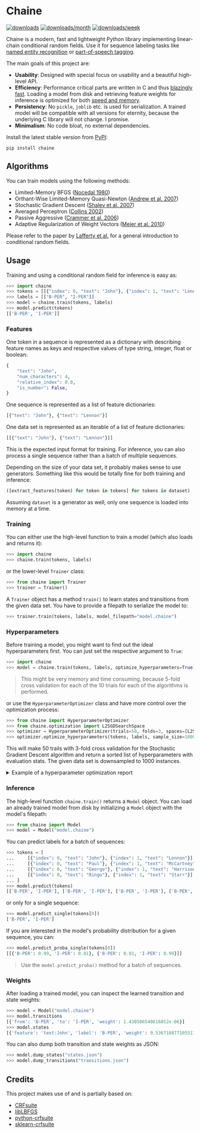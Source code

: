 # Chaine

[![downloads](https://static.pepy.tech/personalized-badge/chaine?period=total&units=international_system&left_color=black&right_color=black&left_text=downloads)](https://pepy.tech/project/databank)
[![downloads/month](https://static.pepy.tech/personalized-badge/chaine?period=month&units=abbreviation&left_color=black&right_color=black&left_text=downloads/month)](https://pepy.tech/project/databank)
[![downloads/week](https://static.pepy.tech/personalized-badge/chaine?period=week&units=abbreviation&left_color=black&right_color=black&left_text=downloads/week)](https://pepy.tech/project/databank)

Chaine is a modern, fast and lightweight Python library implementing linear-chain conditional random fields. Use it for sequence labeling tasks like [named entity recognition](https://en.wikipedia.org/wiki/Named-entity_recognition) or [part-of-speech tagging](https://en.wikipedia.org/wiki/Part-of-speech_tagging).

The main goals of this project are:

- **Usability**: Designed with special focus on usability and a beautiful high-level API.
- **Efficiency**: Performance critical parts are written in C and thus [blazingly fast](http://www.chokkan.org/software/crfsuite/benchmark.html). Loading a model from disk and retrieving feature weights for inference is optimized for both [speed and memory](http://www.chokkan.org/software/cqdb/).
- **Persistency**: No `pickle`, `joblib` etc. is used for serialization.  A trained model will be compatible with all versions for eternity, because the underlying C library will not change. I promise.
- **Minimalism**: No code bloat, no external dependencies.

Install the latest stable version from [PyPI](https://pypi.org/project/chaine):

```
pip install chaine
```

## Algorithms

You can train models using the following methods:

- Limited-Memory BFGS ([Nocedal 1980](https://www.jstor.org/stable/2006193))
- Orthant-Wise Limited-Memory Quasi-Newton ([Andrew et al. 2007](https://www.microsoft.com/en-us/research/publication/scalable-training-of-l1-regularized-log-linear-models/))
- Stochastic Gradient Descent ([Shalev et al. 2007](https://www.google.com/url?q=https://www.cs.huji.ac.il/~shais/papers/ShalevSiSr07.pdf))
- Averaged Perceptron ([Collins 2002](https://aclanthology.org/W02-1001.pdf))
- Passive Aggressive ([Crammer et al. 2006](https://jmlr.csail.mit.edu/papers/v7/crammer06a.html))
- Adaptive Regularization of Weight Vectors ([Mejer et al. 2010](https://aclanthology.org/D10-1095.pdf))

Please refer to the paper by [Lafferty et al.](https://repository.upenn.edu/cgi/viewcontent.cgi?article=1162&context=cis_papers) for a general introduction to conditional random fields.

## Usage

Training and using a conditional random field for inference is easy as:

```python
>>> import chaine
>>> tokens = [[{"index": 0, "text": "John"}, {"index": 1, "text": "Lennon"}]]
>>> labels = [["B-PER", "I-PER"]]
>>> model = chaine.train(tokens, labels)
>>> model.predict(tokens)
[['B-PER', 'I-PER']]
```

### Features

One token in a sequence is represented as a dictionary with describing feature names as keys and respective values of type string, integer, float or boolean:

```python
{
    "text": "John",
    "num_characters": 4,
    "relative_index": 0.0,
    "is_number": False,
}
```

One sequence is represented as a list of feature dictionaries:

```python
[{"text": "John"}, {"text": "Lennon"}]
```

One data set is represented as an iterable of a list of feature dictionaries:

```python
[[{"text": "John"}, {"text": "Lennon"}]]
```

This is the expected input format for training. For inference, you can also process a single sequence rather than a batch of multiple sequences.

Depending on the size of your data set, it probably makes sense to use generators. Something like this would be totally fine for both training and inference:

```python
([extract_features(token) for token in tokens] for tokens in dataset)
```

Assuming `dataset` is a generator as well, only one sequence is loaded into memory at a time.

### Training

You can either use the high-level function to train a model (which also loads and returns it):

```python
>>> import chaine
>>> chaine.train(tokens, labels)
```

or the lower-level `Trainer` class:

```python
>>> from chaine import Trainer
>>> trainer = Trainer()
```

A `Trainer` object has a method `train()` to learn states and transitions from the given data set. You have to provide a filepath to serialize the model to:

```python
>>> trainer.train(tokens, labels, model_filepath="model.chaine")
```

### Hyperparameters

Before training a model, you might want to find out the ideal hyperparameters first. You can just set the respective argument to `True`:

```python
>>> import chaine
>>> model = chaine.train(tokens, labels, optimize_hyperparameters=True)
```

> This might be very memory and time consuming, because 5-fold cross validation for each of the 10 trials for each of the algorithms is performed.

or use the `HyperparameterOptimizer` class and have more control over the optimization process:

```python
>>> from chaine import HyperparameterOptimizer
>>> from chaine.optimization import L2SGDSearchSpace
>>> optimizer = HyperparameterOptimizer(trials=50, folds=3, spaces=[L2SGDSearchSpace()])
>>> optimizer.optimize_hyperparameters(tokens, labels, sample_size=1000)
```

This will make 50 trails with 3-fold cross validation for the Stochastic Gradient Descent algorithm and return a sorted list of hyperparameters with evaluation stats. The given data set is downsampled to 1000 instances.

<details>
<summary>Example of a hyperparameter optimization report</summary>

```json
[
    {
        "hyperparameters": {
            "algorithm": "lbfgs",
            "min_freq": 0,
            "all_possible_states": true,
            "all_possible_transitions": true,
            "num_memories": 8,
            "c1": 0.9,
            "c2": 0.31,
            "epsilon": 0.00011,
            "period": 17,
            "delta": 0.00051,
            "linesearch": "Backtracking",
            "max_linesearch": 31
        },
        "stats": {
            "mean_precision": 0.4490952380952381,
            "stdev_precision": 0.16497993418839532,
            "mean_recall": 0.4554858934169279,
            "stdev_recall": 0.20082402876210334,
            "mean_f1": 0.45041435392087253,
            "stdev_f1": 0.17914435056760908,
            "mean_time": 0.3920876979827881,
            "stdev_time": 0.0390961164333519
        }
    },
    {
        "hyperparameters": {
            "algorithm": "lbfgs",
            "min_freq": 5,
            "all_possible_states": true,
            "all_possible_transitions": false,
            "num_memories": 9,
            "c1": 1.74,
            "c2": 0.09,
            "epsilon": 0.0008600000000000001,
            "period": 1,
            "delta": 0.00045000000000000004,
            "linesearch": "StrongBacktracking",
            "max_linesearch": 34
        },
        "stats": {
            "mean_precision": 0.4344436335328176,
            "stdev_precision": 0.15542689556199216,
            "mean_recall": 0.4385174258109041,
            "stdev_recall": 0.19873733310765845,
            "mean_f1": 0.43386496201052716,
            "stdev_f1": 0.17225578421967264,
            "mean_time": 0.12209572792053222,
            "stdev_time": 0.0236177196325414
        }
    },
    {
        "hyperparameters": {
            "algorithm": "lbfgs",
            "min_freq": 2,
            "all_possible_states": true,
            "all_possible_transitions": true,
            "num_memories": 1,
            "c1": 0.91,
            "c2": 0.4,
            "epsilon": 0.0008400000000000001,
            "period": 13,
            "delta": 0.00018,
            "linesearch": "MoreThuente",
            "max_linesearch": 43
        },
        "stats": {
            "mean_precision": 0.41963433149859447,
            "stdev_precision": 0.16363544501259455,
            "mean_recall": 0.4331173486012196,
            "stdev_recall": 0.21344965207006913,
            "mean_f1": 0.422038027332145,
            "stdev_f1": 0.18245844823319127,
            "mean_time": 0.2586916446685791,
            "stdev_time": 0.04341208573100539
        }
    },
    {
        "hyperparameters": {
            "algorithm": "l2sgd",
            "min_freq": 5,
            "all_possible_states": true,
            "all_possible_transitions": true,
            "c2": 1.68,
            "period": 2,
            "delta": 0.00047000000000000004,
            "calibration_eta": 0.0006900000000000001,
            "calibration_rate": 2.9000000000000004,
            "calibration_samples": 1400,
            "calibration_candidates": 25,
            "calibration_max_trials": 23
        },
        "stats": {
            "mean_precision": 0.2571428571428571,
            "stdev_precision": 0.43330716823151716,
            "mean_recall": 0.01,
            "stdev_recall": 0.022360679774997897,
            "mean_f1": 0.01702127659574468,
            "stdev_f1": 0.038060731531911314,
            "mean_time": 0.15442829132080077,
            "stdev_time": 0.051750737506044905
        }
    }
]
```
</details>

### Inference

The high-level function `chaine.train()` returns a `Model` object. You can load an already trained model from disk by initializing a `Model` object with the model's filepath:

```python
>>> from chaine import Model
>>> model = Model("model.chaine")
```

You can predict labels for a batch of sequences:

```python
>>> tokens = [
...     [{"index": 0, "text": "John"}, {"index": 1, "text": "Lennon"}],
...     [{"index": 0, "text": "Paul"}, {"index": 1, "text": "McCartney"}],
...     [{"index": 0, "text": "George"}, {"index": 1, "text": "Harrison"}],
...     [{"index": 0, "text": "Ringo"}, {"index": 1, "text": "Starr"}]
... ]
>>> model.predict(tokens)
[['B-PER', 'I-PER'], ['B-PER', 'I-PER'], ['B-PER', 'I-PER'], ['B-PER', 'I-PER']]
```

or only for a single sequence:

```python
>>> model.predict_single(tokens[0])
['B-PER', 'I-PER']
```

If you are interested in the model's probability distribution for a given sequence, you can:

```python
>>> model.predict_proba_single(tokens[0])
[[{'B-PER': 0.99, 'I-PER': 0.01}, {'B-PER': 0.01, 'I-PER': 0.99}]]
```

> Use the `model.predict_proba()` method for a batch of sequences.

### Weights

After loading a trained model, you can inspect the learned transition and state weights:

```python
>>> model = Model("model.chaine")
>>> model.transitions
[{'from': 'B-PER', 'to': 'I-PER', 'weight': 1.430506540616852e-06}]
>>> model.states
[{'feature': 'text:John', 'label': 'B-PER', 'weight': 9.536710877105517e-07}, ...]
```

You can also dump both transition and state weights as JSON:

```python
>>> model.dump_states("states.json")
>>> model.dump_transitions("transitions.json")
```

## Credits

This project makes use of and is partially based on:

- [CRFsuite](https://github.com/chokkan/crfsuite)
- [libLBFGS](https://github.com/chokkan/liblbfgs)
- [python-crfsuite](https://github.com/scrapinghub/python-crfsuite)
- [sklearn-crfsuite](https://github.com/TeamHG-Memex/sklearn-crfsuite)

